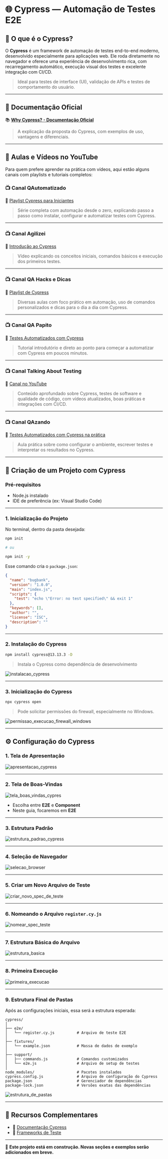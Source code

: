# 🌐 Cypress — Automação de Testes E2E

## 📘 O que é o Cypress?

O **Cypress** é um framework de automação de testes end-to-end moderno, desenvolvido especialmente para aplicações web. Ele roda diretamente no navegador e oferece uma experiência de desenvolvimento rica, com recarregamento automático, execução visual dos testes e excelente integração com CI/CD.

> Ideal para testes de interface (UI), validação de APIs e testes de comportamento do usuário.

---

## 🔗 Documentação Oficial

📚 **[Why Cypress? - Documentação Oficial](https://docs.cypress.io/guides/overview/why-cypress)**  
> A explicação da proposta do Cypress, com exemplos de uso, vantagens e diferenciais.

---

## 🎥 Aulas e Vídeos no YouTube

Para quem prefere aprender na prática com vídeos, aqui estão alguns canais com playlists e tutoriais completos:

### 📺 Canal **QAutomatizado**
🔗 [Playlist Cypress para Iniciantes](https://youtu.be/HW8DZD2o68w)  
> Série completa com automação desde o zero, explicando passo a passo como instalar, configurar e automatizar testes com Cypress.

---

### 📺 Canal **Agilizei**
🔗 [Introdução ao Cypress](https://youtu.be/wIjtX0CPaw0)  
> Vídeo explicando os conceitos iniciais, comandos básicos e execução dos primeiros testes.

---

### 📺 Canal **QA Hacks e Dicas**
🔗 [Playlist de Cypress](https://www.youtube.com/watch?v=XZamVtEwZ_Y&list=PLBzB7PpRjH0oLLflTjpYnj3Dhyw_KFeXR)  
> Diversas aulas com foco prático em automação, uso de comandos personalizados e dicas para o dia a dia com Cypress.

---

### 📺 Canal **QA Papito**
🔗 [Testes Automatizados com Cypress](https://www.youtube.com/watch?v=FI65wNBKQkE)  
> Tutorial introdutório e direto ao ponto para começar a automatizar com Cypress em poucos minutos.

---

### 📺 Canal **Talking About Testing**
🔗 [Canal no YouTube](https://www.youtube.com/@TalkingAboutTesting)  
> Conteúdo aprofundado sobre Cypress, testes de software e qualidade de código, com vídeos atualizados, boas práticas e integrações com CI/CD.

---

### 📺 Canal **QAzando**
🔗 [Testes Automatizados com Cypress na prática](https://www.youtube.com/watch?v=3BtGP-DOYqo)  
> Aula prática sobre como configurar o ambiente, escrever testes e interpretar os resultados no Cypress.

---

## 🚀 Criação de um Projeto com Cypress

### Pré-requisitos
- Node.js instalado
- IDE de preferência (ex: Visual Studio Code)

---

### 1. Inicialização do Projeto

No terminal, dentro da pasta desejada:

```bash
npm init

# ou

npm init -y
```

Esse comando cria o `package.json`:

```json
{
  "name": "bugbank",
  "version": "1.0.0",
  "main": "index.js",
  "scripts": {
    "test": "echo \"Error: no test specified\" && exit 1"
  },
  "keywords": [],
  "author": "",
  "license": "ISC",
  "description": ""
}
```

---

### 2. Instalação do Cypress

```bash
npm install cypress@13.13.3 -D
```

> Instala o Cypress como dependência de desenvolvimento

![instalacao_cypress](https://github.com/user-attachments/assets/6d36a1d7-670d-412e-9700-715df465664e)

---

### 3. Inicialização do Cypress

```bash
npx cypress open
```

> Pode solicitar permissões do firewall, especialmente no Windows.

![permissao_execucao_firewall_windows](https://github.com/user-attachments/assets/d732dc0a-1c7b-4ed6-bad8-9d1de66afd5a)

---

## ⚙️ Configuração do Cypress

### 1. Tela de Apresentação

![apresentacao_cypress](https://github.com/user-attachments/assets/58190e25-d17d-4b55-9de7-3c3d6efe5157)

---

### 2. Tela de Boas-Vindas

![tela_boas_vindas_cypres](https://github.com/user-attachments/assets/4c39203b-e61b-48a4-91a1-346c4be75f0f)

* Escolha entre **E2E** e **Component**
* Neste guia, focaremos em **E2E**

---

### 3. Estrutura Padrão

![estrutura_padrao_cypress](https://github.com/user-attachments/assets/e99a8bdf-2b09-4d1e-b43f-e59dbde81e7f)

---

### 4. Seleção de Navegador

![selecao_browser](https://github.com/user-attachments/assets/262b23f1-3479-4918-8297-16ef59e144ad)

---

### 5. Criar um Novo Arquivo de Teste

![criar_novo_spec_de_teste](https://github.com/user-attachments/assets/d940de72-2498-41bb-93f6-dd21f4192704)

---

### 6. Nomeando o Arquivo `register.cy.js`

![nomear_spec_teste](https://github.com/user-attachments/assets/0beec3df-3da3-42b8-a13b-aeb4436503d2)

---

### 7. Estrutura Básica do Arquivo

![estrutura_basica](https://github.com/user-attachments/assets/de4696d9-85b8-45e3-b857-0b36920431e5)

---

### 8. Primeira Execução

![primeira_execucao](https://github.com/user-attachments/assets/6661fd09-8caf-41d7-9678-3f54e29a24d7)

---

### 9. Estrutura Final de Pastas

Após as configurações iniciais, essa será a estrutura esperada:

```text
cypress/
│
├── e2e/
│   └── register.cy.js          # Arquivo de teste E2E
│
├── fixtures/
│   └── example.json            # Massa de dados de exemplo
│
├── support/
│   ├── commands.js             # Comandos customizados
│   └── e2e.js                  # Arquivo de setup de testes
│
node_modules/                   # Pacotes instalados
cypress.config.js               # Arquivo de configuração do Cypress
package.json                    # Gerenciador de dependências
package-lock.json               # Versões exatas das dependências
```

![estrutura_de_pastas](https://github.com/user-attachments/assets/f89e289b-5a3c-49f4-9c82-3a09b448e819)

---

## 🧰 Recursos Complementares

- :bookmark: [Documentação Cypress](https://docs.cypress.io)
- :open_book: [Frameworks de Teste](./frameworks.md)

---

📌 **Este projeto está em construção. Novas seções e exemplos serão adicionados em breve.**
